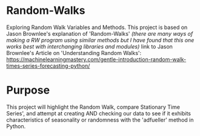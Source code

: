 # Random-Walks
Exploring Random Walk Variables and Methods.
This project is based on Jason Brownlee's explanation of 'Random-Walks' 
*(there are many ways of making a RW program using similar methods but I have found that this one works best with interchanging libraries and modules)*
link to Jason Brownlee's Article on 'Understanding Random Walks': https://machinelearningmastery.com/gentle-introduction-random-walk-times-series-forecasting-python/

# Purpose
This project will highlight the Random Walk, compare Stationary Time Series', and attempt at creating AND checking our data to see if it exhibits characteristics of seasonality or randomness with the 'adfueller' method in Python. 
